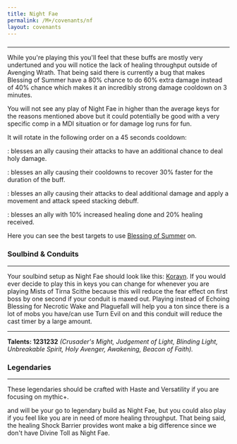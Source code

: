 ```yaml
---
title: Night Fae
permalink: /M+/covenants/nf
layout: covenants
---
```

### <a href="https://www.wowhead.com/spell=328278/blessing-of-the-seasons" data-wowhead="spell=328278"></a>

---
While you're playing this you'll feel that these buffs are mostly very undertuned and you will notice the lack of healing throughput outside of Avenging Wrath. That being said there is currently a bug that makes Blessing of Summer have a 80% chance to do 60% extra damage instead of 40% chance which makes it an incredibly strong damage cooldown on 3 minutes. 

You will not see any play of Night Fae in higher than the average keys for the reasons mentioned above but it could potentially be good with a very specific comp in a MDI situation or for damage log runs for fun.

It will rotate in the following order on a 45 seconds cooldown:

<a href="https://www.wowhead.com/spell=328620/blessing-of-summer" data-wowhead="spell=328620"></a>: blesses an ally causing their attacks to have an additional chance to deal holy damage.

<a href="https://www.wowhead.com/spell=328622/blessing-of-autumn" data-wowhead="spell=32862"></a>: blesses an ally causing their cooldowns to recover 30% faster for the duration of the buff.

<a href="https://www.wowhead.com/spell=328281/blessing-of-winter" data-wowhead="spell=328281"></a>: blesses an ally causing their attacks to deal additional damage and apply a movement and attack speed stacking debuff.

<a href="https://www.wowhead.com/spell=328282/blessing-of-spring" data-wowhead="spell=328282"></a>: blesses an ally with 10% increased healing done and 20% healing received.

Here you can see the best targets to use [Blessing of Summer](https://docs.google.com/spreadsheets/d/1TpJwONNo-CBkJRd9KzTNwvBW9MzIHmPoddZjKWOO1do/edit?usp=sharing) on.

### Soulbind & Conduits

---
Your soulbind setup as Night Fae should look like this: [Korayn](https://www.wowhead.com/soulbind-calc/night-fae/korayn/paladin/AwaW6r4CBS1ECiUtdAoSBTDZCiUwEAoiFStjCiUsqgo). If you would ever decide to play this in keys you can change 
<a href="https://www.wowhead.com/spell=339316/echoing-blessings" data-wowhead="spell=339316"></a> for 
<a href="https://www.wowhead.com/spell=339124/pure-concentration" data-wowhead="spell=339124"></a> whenever you are playing Mists of Tirna Scithe because this will reduce the fear effect on first boss by one second if your conduit is maxed out. Playing <a href="https://www.wowhead.com/spell=339292/wrench-evil" data-wowhead="spell=339292"></a> instead of Echoing Blessing for Necrotic Wake and Plaguefall will help you a ton since there is a lot of mobs you have/can use Turn Evil on and this conduit will reduce the cast timer by a large amount.

---
**Talents: 1231232** *(Crusader's Might, Judgement of Light, Blinding Light, Unbreakable Spirit, Holy Avenger, Awakening, Beacon of Faith).*

### Legendaries

---
These legendaries should be crafted with Haste and Versatility if you are focusing on mythic+.

<a href="https://www.wowhead.com/spell=355100/seasons-of-plenty" data-wowhead="spell=355100"></a> and <a href="https://www.wowhead.com/spell=337594/the-mad-paragon" data-wowhead="spell=337594"></a> will be your go to legendary build as Night Fae, but you could also play 
<a href="https://www.wowhead.com/spell=337825/shock-barrier" data-wowhead="spell=337825"></a> if you feel like you are in need of more healing throughput. That being said, the healing Shock Barrier provides wont make a big difference since we don't have Divine Toll as Night Fae.







